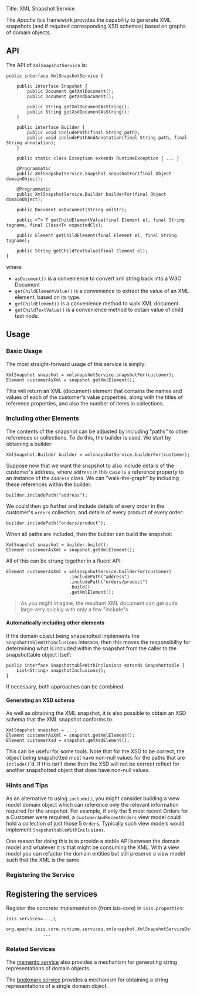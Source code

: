 Title: XML Snapshot Service

[//]: # (content copied to _user-guide_xxx)

The *Apache Isis* framework provides the capability to generate XML snapshots (and if required corresponding XSD schemas) based on graphs of domain objects. 

## API

The API of `XmlSnapshotService` is:

    public interface XmlSnapshotService {
    
        public interface Snapshot {
            public Document getXmlDocument();
            public Document getXsdDocument();
            
            public String getXmlDocumentAsString();    
            public String getXsdDocumentAsString();    
        }
    
        public interface Builder {
            public void includePath(final String path);
            public void includePathAndAnnotation(final String path, final String annotation);
        }
        
        public static class Exception extends RuntimeException { ... }
    
        @Programmatic
        public XmlSnapshotService.Snapshot snapshotFor(final Object domainObject);
    
        @Programmatic
        public XmlSnapshotService.Builder builderFor(final Object domainObject);
    
        public Document asDocument(String xmlStr);
    
        public <T> T getChildElementValue(final Element el, final String tagname, final Class<T> expectedCls);
    
        public Element getChildElement(final Element el, final String tagname);
        
        public String getChildTextValue(final Element el);
    }


where:

* `asDocument()` is a convenience to convert xml string back into a W3C Document
* `getChildElementValue()` is a convenience to extract the value of an XML element, based on its type.
* `getChildElement()` is a convenience method to walk XML document.
* `getChildTextValue()` is a convenience method to obtain value of child text node.


## Usage

### Basic Usage

The most straight-forward usage of this service is simply:

    XmlSnapshot snapshot = xmlsnapshotService.snapshotFor(customer);
    Element customerAsXml = snapshot.getXmlElement();

This will return an XML (document) element that contains the names and values of each
of the customer's value properties, along with the titles of reference properties, and also the number of items in collections.

### Including other Elements

The contents of the snapshot can be adjusted by including "paths" to other references or collections.  To do this, the
builder is used.  We start by obtaining a builder:

    XmlSnapshot.Builder builder = xmlsnapshotService.builderFor(customer);
    
Suppose now that we want the snapshot to also include details of the customer's address, where `address` in this case
is a reference property to an instance of the `Address` class.  We can "walk-the-graph" by including these references within
the builder.

    builder.includePath("address");
    
We could then go further and include details of every order in the customer's `orders` collection, and details of every
product of every order:

    builder.includePath("orders/product");

When all paths are included, then the builder can build the snapshot:

    XmlSnapshot snapshot = builder.build();
    Element customerAsXml = snapshot.getXmlElement();
    
All of this can be strung together in a fluent API:

    Element customerAsXml = xmlsnapshotService.builderFor(customer)
                            .includePath("address")
                            .includePath("orders/product")
                            .build()
                            .getXmlElement();
    
> As you might imagine, the resultant XML document can get quite large very quickly with only a few "include"s.
    
#### Automatically including other elements

If the domain object being snapshotted implements the `SnapshottableWithInclusions` interace, then this moves the
responsibility for determining what is included within the snapshot from the caller to the snapshottable object itself:

    public interface SnapshottableWithInclusions extends Snapshottable {
        List<String> snapshotInclusions();
    }

If necessary, both approaches can be combined.

#### Generating an XSD schema

As well as obtaining the XML snapshot, it is also possible to obtain an XSD schema that the XML snapshot conforms to.

    XmlSnapshot snapshot = ...;
    Element customerAsXml = snapshot.getXmlElement();
    Element customerXsd = snapshot.getXsdElement();

This can be useful for some tools. Note that for the XSD to be correct, the object being snapshotted must have non-null values for the paths that are `include()`'d. If this isn't done then the XSD will not be correct reflect for another snapshotted object that does have non-null values.

### Hints and Tips

As an alternative to using `include()`, you might consider building a view model domain object which can reference only the relevant information required for the snapshot.  For example, if only the 5 most recent Orders for a Customer were required, a `CustomerAndRecentOrders` view model could hold a collection of just those 5 `Order`s.  Typically such view models would implement `SnapshottableWithInclusions`.

One reason for doing this is to provide a stable API between the domain model and whatever it is that might be consuming the XML.  With a view model you can refactor the domain entities but still preserve a view model such that the XML is the same.


### Registering the Service

## Registering the services

Register the concrete implementation (from isis-core) in `isis.properties`:

    isis.services=...,\
                  org.apache.isis.core.runtime.services.xmlsnapshot.XmlSnapshotServiceDefault,\
                  ...

### Related Services

The [memento service](./memento-service.html) also provides a mechanism for generating string representations of domain objects.

The [bookmark service](./bookmark-service.html) provides a mechanism for obtaining a string representations of a single domain object.